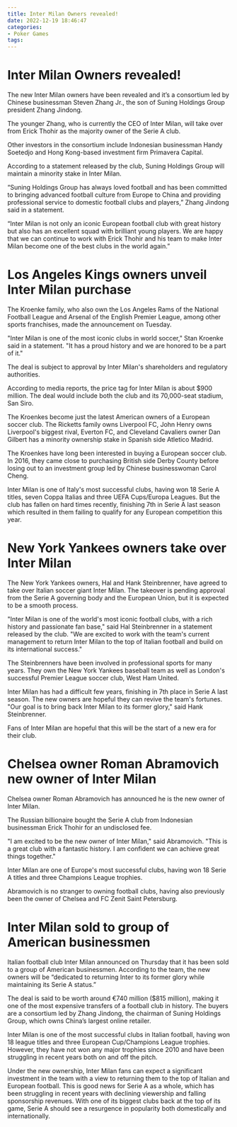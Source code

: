```yaml
---
title: Inter Milan Owners revealed!
date: 2022-12-19 18:46:47
categories:
- Poker Games
tags:
---
```



#  Inter Milan Owners revealed!

The new Inter Milan owners have been revealed and it’s a consortium led by Chinese businessman Steven Zhang Jr., the son of Suning Holdings Group president Zhang Jindong.

The younger Zhang, who is currently the CEO of Inter Milan, will take over from Erick Thohir as the majority owner of the Serie A club.

Other investors in the consortium include Indonesian businessman Handy Soetedjo and Hong Kong-based investment firm Primavera Capital.

According to a statement released by the club, Suning Holdings Group will maintain a minority stake in Inter Milan.

“Suning Holdings Group has always loved football and has been committed to bringing advanced football culture from Europe to China and providing professional service to domestic football clubs and players,” Zhang Jindong said in a statement.

“Inter Milan is not only an iconic European football club with great history but also has an excellent squad with brilliant young players. We are happy that we can continue to work with Erick Thohir and his team to make Inter Milan become one of the best clubs in the world again.”

#  Los Angeles Kings owners unveil Inter Milan purchase

The Kroenke family, who also own the Los Angeles Rams of the National Football League and Arsenal of the English Premier League, among other sports franchises, made the announcement on Tuesday.

"Inter Milan is one of the most iconic clubs in world soccer," Stan Kroenke said in a statement. "It has a proud history and we are honored to be a part of it."

The deal is subject to approval by Inter Milan's shareholders and regulatory authorities.

According to media reports, the price tag for Inter Milan is about $900 million. The deal would include both the club and its 70,000-seat stadium, San Siro.

The Kroenkes become just the latest American owners of a European soccer club. The Ricketts family owns Liverpool FC, John Henry owns Liverpool's biggest rival, Everton FC, and Cleveland Cavaliers owner Dan Gilbert has a minority ownership stake in Spanish side Atletico Madrid.

The Kroenkes have long been interested in buying a European soccer club. In 2016, they came close to purchasing British side Derby County before losing out to an investment group led by Chinese businesswoman Carol Cheng.

Inter Milan is one of Italy's most successful clubs, having won 18 Serie A titles, seven Coppa Italias and three UEFA Cups/Europa Leagues. But the club has fallen on hard times recently, finishing 7th in Serie A last season which resulted in them failing to qualify for any European competition this year.

#  New York Yankees owners take over Inter Milan

The New York Yankees owners, Hal and Hank Steinbrenner, have agreed to take over Italian soccer giant Inter Milan. The takeover is pending approval from the Serie A governing body and the European Union, but it is expected to be a smooth process.

"Inter Milan is one of the world's most iconic football clubs, with a rich history and passionate fan base," said Hal Steinbrenner in a statement released by the club. "We are excited to work with the team's current management to return Inter Milan to the top of Italian football and build on its international success."

The Steinbrenners have been involved in professional sports for many years. They own the New York Yankees baseball team as well as London's successful Premier League soccer club, West Ham United.

Inter Milan has had a difficult few years, finishing in 7th place in Serie A last season. The new owners are hopeful they can revive the team's fortunes. "Our goal is to bring back Inter Milan to its former glory," said Hank Steinbrenner.

Fans of Inter Milan are hopeful that this will be the start of a new era for their club.

#  Chelsea owner Roman Abramovich new owner of Inter Milan

Chelsea owner Roman Abramovich has announced he is the new owner of Inter Milan.

The Russian billionaire bought the Serie A club from Indonesian businessman Erick Thohir for an undisclosed fee.

"I am excited to be the new owner of Inter Milan," said Abramovich. "This is a great club with a fantastic history. I am confident we can achieve great things together."

Inter Milan are one of Europe's most successful clubs, having won 18 Serie A titles and three Champions League trophies.

Abramovich is no stranger to owning football clubs, having also previously been the owner of Chelsea and FC Zenit Saint Petersburg.

#  Inter Milan sold to group of American businessmen

Italian football club Inter Milan announced on Thursday that it has been sold to a group of American businessmen. According to the team, the new owners will be “dedicated to returning Inter to its former glory while maintaining its Serie A status.”

The deal is said to be worth around €740 million ($815 million), making it one of the most expensive transfers of a football club in history. The buyers are a consortium led by Zhang Jindong, the chairman of Suning Holdings Group, which owns China’s largest online retailer.

Inter Milan is one of the most successful clubs in Italian football, having won 18 league titles and three European Cup/Champions League trophies. However, they have not won any major trophies since 2010 and have been struggling in recent years both on and off the pitch.

Under the new ownership, Inter Milan fans can expect a significant investment in the team with a view to returning them to the top of Italian and European football. This is good news for Serie A as a whole, which has been struggling in recent years with declining viewership and falling sponsorship revenues. With one of its biggest clubs back at the top of its game, Serie A should see a resurgence in popularity both domestically and internationally.